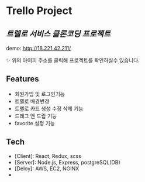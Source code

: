 # Trello Project
## _트렐로 서비스 클론코딩 프로젝트_
demo: http://18.221.42.211/

✨ 위의 아이피 주소를 클릭해 프로젝트를 확인하실수 있습니다.


## Features

- 회원가입 및 로그인기능
- 트렐로 배경변경
- 트렐로 카드 생성 수정 삭제 기능
- 드래그 앤 드랍 기능
- favorite 설정 기능


## Tech

- [Client]: React, Redux, scss
- [Server]: Node.js, Express, postgreSQL(DB)
- [Deloy]: AWS, EC2, NGINX
- 
